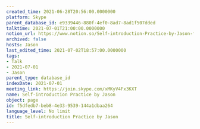 ```yaml
---
created_time: 2021-06-28T20:56:00.0000000
platform: Skype
parent_database_id: e9339446-880f-4ef0-8ad7-8ad1f507dded
talktime: 2021-07-01T21:00:00.0000000
notion_url: https://www.notion.so/Self-introduction-Practice-by-Jason-f5dfedb7beb84e339539144a1dbaa264
archived: false
hosts: Jason
last_edited_time: 2021-07-02T18:57:00.0000000
tags:
- Talk
- 2021-07-01
- Jason
parent_type: database_id
indexDate: 2021-07-01
meeting_link: https://join.skype.com/xMKyV4Fx3KXT
name: Self-introduction Practice by Jason
object: page
id: f5dfedb7-beb8-4e33-9539-144a1dbaa264
language_level: No limit
title: Self-introduction Practice by Jason
---
```







